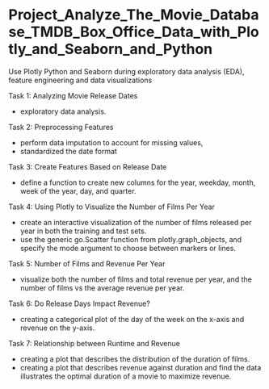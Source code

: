 # Project_Analyze_The_Movie_Database_TMDB_Box_Office_Data_with_Plotly_and_Seaborn_and_Python
Use Plotly Python and Seaborn during exploratory data analysis (EDA), feature engineering and data visualizations
 
Task 1: Analyzing Movie Release Dates
- exploratory data analysis.

Task 2: Preprocessing Features
- perform data imputation to account for missing values,
- standardized the date format

Task 3: Create Features Based on Release Date
- define a function to create new columns for the year, weekday, month, week of the year, day, and quarter.

Task 4: Using Plotly to Visualize the Number of Films Per Year
- create an interactive visualization of the number of films released per year in both the training and test sets.
- use the generic go.Scatter function from plotly.graph_objects, and specify the mode argument to choose between markers or lines.

Task 5: Number of Films and Revenue Per Year
- visualize both the number of films and total revenue per year, and the number of films vs the average revenue per year.

Task 6: Do Release Days Impact Revenue?
- creating a categorical plot of the day of the week on the x-axis and revenue on the y-axis.

Task 7: Relationship between Runtime and Revenue
- creating a plot that describes the distribution of the duration of films. 
- creating a plot that describes revenue against duration and find the data illustrates the optimal duration of a movie to maximize revenue.
